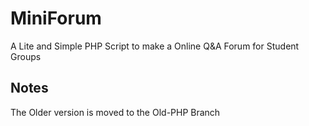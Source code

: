 # MiniForum

A Lite and Simple PHP Script to make a Online Q&A Forum for Student Groups

  

## Notes

The Older version is moved to the Old-PHP Branch
